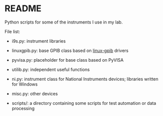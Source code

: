README
===========

Python scripts for some of the instruments I use in my lab.

File list: 

* i9s.py: instrument libraries

* linuxgpib.py: base GPIB class based on [linux-gpib](http://linux-gpib.sourceforge.net/) drivers

* pyvisa.py: placeholder for base class based on PyVISA

* utilib.py: independent useful functions

* ni.py: instrument class for National Instruments devices; libraries 
written for Windows

* misc.py: other devices 

* scripts/: a directory containing some scripts for test automation or data processing
